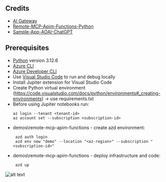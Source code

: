 ## Credits
+ [AI Gateway](https://github.com/Azure-Samples/AI-Gateway)
+ [Remote-MCP-Apim-Functions-Python](https://github.com/Azure-Samples/remote-mcp-apim-functions-python)
+ [Sample-App-AOAI-ChatGPT](https://github.com/microsoft/sample-app-aoai-chatGPT)

## Prerequisites

+ [Python](https://www.python.org/downloads/) version 3.12.6
+ [Azure CLI](https://learn.microsoft.com/en-us/cli/azure/install-azure-cli?view=azure-cli-latest)
+ [Azure Developer CLI](https://aka.ms/azd)
+ Use [Visual Studio Code](https://code.visualstudio.com/) to run and debug locally
+ Install Jupiter extension for Visual Studio Code
+ Create Python virtual environment (https://code.visualstudio.com/docs/python/environments#_creating-environments) -> use requirements.txt
+ Before using Jupiter notebooks run:
   ```shell
   az login --tenant <tenant-id>
   az account set --subscription <subscription-id>
   ```
+ demos\remote-mcp-apim-functions - create azd environment:
  ```shell
   azd auth login
   azd env new "demo" --location "<az-region>" --subscription "<subscription-id>"
   ```
+ demos\remote-mcp-apim-functions - deploy infrastructure and code:
  ```shell
   azd up
   ```

![alt text](https://github.com/fabiocannas/global-azure-turin-25-ai-gateway-demo/blob/main/GlobalAzure%20Turin%20-%20Mattia%20Contessa%26Fabio%20Cannas%20-%20Deploying%20and%20Protecting%20LLMs%20at%20Scale%20with%20Azure%20API%20Management.png)
   
